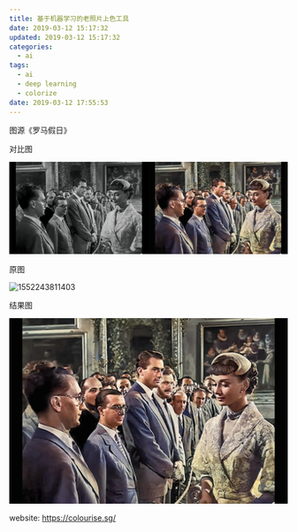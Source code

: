 ```yaml
---
title: 基于机器学习的老照片上色工具
date: 2019-03-12 15:17:32
updated: 2019-03-12 15:17:32
categories:
  - ai
tags:
  - ai
  - deep learning
  - colorize
date: 2019-03-12 17:55:53
---
```


图源《罗马假日》

对比图

![1552243721014](../images/1552243721014.png)

<!-- more -->

原图

![1552243811403](../images/1552243811403.png)

结果图

![1552243769960](../images/1552243769960.png)

website: https://colourise.sg/